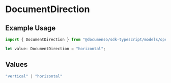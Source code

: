 # DocumentDirection

## Example Usage

```typescript
import { DocumentDirection } from "@documenso/sdk-typescript/models/operations";

let value: DocumentDirection = "horizontal";
```

## Values

```typescript
"vertical" | "horizontal"
```